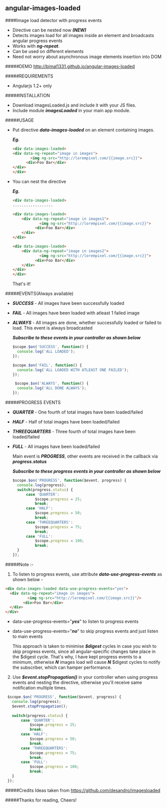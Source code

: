 angular-images-loaded
---------------------
####Image load detector with progress events
+ Directive can be nested now ***(NEW)***
+ Detects images load for all images inside an element and broadcasts angular progress events
+ Works with ***ng-repeat***.
+ Can be used on different elements
+ Need not worry about asynchronous image elements insertion into DOM


#####DEMO
http://bimal1331.github.io/angular-images-loaded

#####REQUIREMENTS
+ Angularjs 1.2+ only

#####INSTALLATION
+ Download imagesLoaded.js and include it with your JS files.
+ Include module ***imagesLoaded*** in your main app module.

#####USAGE
+ Put directive ***data-images-loaded*** on an element containing images.

  ***Eg.***

	``` html
  <div data-images-loaded>
	<div data-ng-repeat="image in images">
			<img ng-src="http://lorempixel.com/{{image.src}}">
		  <div>Foo Bar</div>
	</div>
  </div>
	```
	
+ You can nest the directive

  ***Eg.***
  
  
	``` html
  <div data-images-loaded>
  	..................
  	
  	<div data-images-loaded>
		<div data-ng-repeat="image in images1">
				<img ng-src="http://lorempixel.com/{{image.src}}">
			  <div>Foo Bar</div>
		</div>
	</div>
	
	<div data-images-loaded>
		<div data-ng-repeat="image in images2">
				<img ng-src="http://lorempixel.com/{{image.src}}">
			  <div>Foo Bar</div>
		</div>
	</div>
  </div>
	```

  That's it!

#####EVENTS(Always available)
+ ***SUCCESS*** - All images have been successfully loaded
+ ***FAIL*** - All images have been loaded with atleast 1 failed image
+ ***ALWAYS*** - All images are done, whether successfully loaded or failed to load. This event is always broadcasted
  
  ***Subscribe to these events in your controller as shown below***

  ``` js
  $scope.$on('SUCCESS', function() {
    console.log('ALL LOADED');
  });

  $scope.$on('FAIL', function() {
    console.log('ALL LOADED WITH ATLEAST ONE FAILED');
  });

   $scope.$on('ALWAYS', function() {
    console.log('ALL DONE ALWAYS');        
  });
  ```
  
#####PROGRESS EVENTS
+ ***QUARTER*** - One fourth of total images have been loaded/failed
+ ***HALF*** - Half of total images have been loaded/failed
+ ***THREEQUARTERS*** - Three fourth of total images have been loaded/failed
+ ***FULL*** - All images have been loaded/failed

  Main event is ***PROGRESS***, other events are received in the callback via ***progress.status***

  ***Subscribe to these progress events in your controller as shown below***

  ``` js
  $scope.$on('PROGRESS', function($event, progress) {
    console.log(progress);
    switch(progress.status) {
        case 'QUARTER':
            $scope.progress = 25;
            break;
        case 'HALF':
            $scope.progress = 50;
            break;
        case 'THREEQUARTERS':
            $scope.progress = 75;
            break;
        case 'FULL':
            $scope.progress = 100;
            break;
    }
  });
  ```
  
#####Note :-
1)  To listen to progress events, use attribute ***data-use-progress-events*** as shown below -

  ```html
  <div data-images-loaded data-use-progress-events="yes">
  	<div data-ng-repeat="image in images">
  			<img ng-src="http://lorempixel.com/{{image.src}}"/>
  		  <div>Foo Bar</div>
  	</div>
  </div>
   ```
  
+ data-use-progress-events="***yes***"  to listen to progress events
+ data-use-progress-events="***no***" to skip progress events and just listen to main events
	
  This approach is taken to minimise ***$digest*** cycles in case you wish to skip progress events, since all angular-specific changes take place in the $digest cycle. That's why, I have kept progress events to a minimum, otherwise ***N*** images load will cause ***N*** $digest cycles to notify the subscriber, which can hamper performance.

2)  Use ***$event.stopPropagation()*** in your controller when using progress events and nesting the directive, otherwise you'll receive same notification multiple times.

 ``` js
  $scope.$on('PROGRESS', function($event, progress) {
    console.log(progress);
    $event.stopPropagation();
    
    switch(progress.status) {
        case 'QUARTER':
            $scope.progress = 25;
            break;
        case 'HALF':
            $scope.progress = 50;
            break;
        case 'THREEQUARTERS':
            $scope.progress = 75;
            break;
        case 'FULL':
            $scope.progress = 100;
            break;
    }
  });
```


#####Credits
Ideas taken from https://github.com/desandro/imagesloaded

#####Thanks for reading, Cheers!
